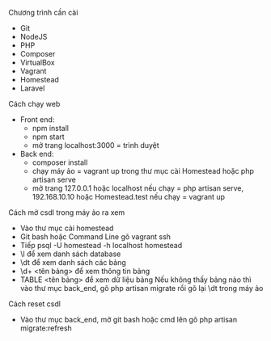 Chương trình cần cài
 + Git
 + NodeJS
 + PHP
 + Composer 
 + VirtualBox
 + Vagrant
 + Homestead
 + Laravel

Cách chạy web
 - Front end:
    + npm install
    + npm start
    + mở trang localhost:3000 = trình duyệt
 - Back end:
    + composer install
    + chạy máy ảo = vagrant up trong thư mục cài Homestead hoặc php artisan serve
    + mở trang 127.0.0.1 hoặc localhost nếu chạy = php artisan serve, 192.168.10.10 hoặc Homestead.test nếu chạy = vagrant up

Cách mở csdl trong máy ảo ra xem
 + Vào thư mục cài homestead
 + Git bash hoặc Command Line gõ vagrant ssh
 + Tiếp psql -U homestead -h localhost homestead
 + \l để xem danh sách database
 + \dt để xem danh sách các bảng
 + \d+ <tên bảng> để xem thông tin bảng
 + TABLE <tên bảng> để xem dữ liệu bảng
Nếu không thấy bảng nào thì vào thư mục back_end, gõ php artisan migrate rồi gõ lại \dt trong máy ảo

Cách reset csdl
 + Vào thư mục back_end, mở git bash hoặc cmd lên gõ php artisan migrate:refresh
